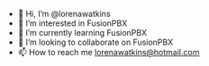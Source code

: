 - 👋 Hi, I’m @lorenawatkins
- 👀 I’m interested in FusionPBX
- 🌱 I’m currently learning FusionPBX
- 💞️ I’m looking to collaborate on FusionPBX
- 📫 How to reach me lorenawatkins@hotmail.com

<!---
lorenawatkins/lorenawatkins is a ✨ special ✨ repository because its `README.md` (this file) appears on your GitHub profile.
You can click the Preview link to take a look at your changes.
--->
